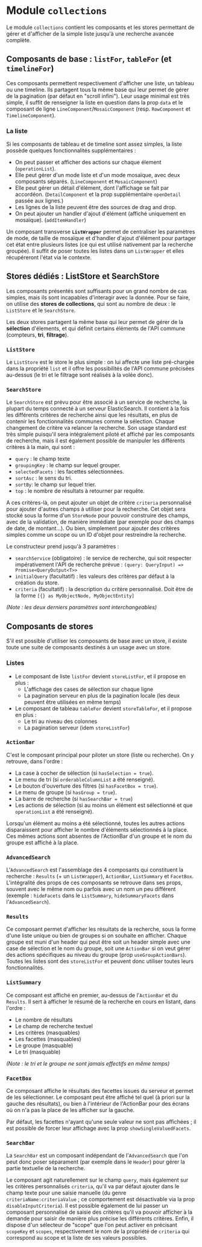 # Module `collections`

Le module `collections` contient les composants et les stores permettant de gérer et d'afficher de la simple liste jusqu'à une recherche avancée complète.

## Composants de base : `listFor`, `tableFor` (et `timelineFor`)

Ces composants permettent respectivement d'afficher une liste, un tableau ou une timeline. Ils partagent tous la même base qui leur permet de gérer de la pagination (par défaut en "scroll infini"). Leur usage minimal est très simple, il suffit de renseigner la liste en question dans la prop `data` et le composant de ligne `LineComponent`/`MosaicComponent` (resp. `RowComponent` et `TimelineComponent`).

### La liste

Si les composants de tableau et de timeline sont assez simples, la liste possède quelques fonctionnalités supplémentaires :

*   On peut passer et afficher des actions sur chaque élement (`operationList`).
*   Elle peut gérer d'un mode liste et d'un mode mosaïque, avec deux composants séparés. (`LineComponent` et `MosaicComponent`)
*   Elle peut gérer un détail d'élément, dont l'affichage se fait par accordéon. (`DetailComponent` et la prop supplémentaire `openDetail` passée aux lignes.)
*   Les lignes de la liste peuvent être des sources de drag and drop.
*   On peut ajouter un handler d'ajout d'élément (affiché uniquement en mosaïque). (`addItemHandler`)

Un composant transverse **`ListWrapper`** permet de centraliser les paramètres de mode, de taille de mosaïque et d'handler d'ajout d'élément pour partager cet état entre plusieurs listes (ce qui est utilisé nativement par la recherche groupée). Il suffit de poser toutes les listes dans un `ListWrapper` et elles récupéreront l'état via le contexte.

## Stores dédiés : ListStore et SearchStore

Les composants présentés sont suffisants pour un grand nombre de cas simples, mais ils sont incapables d'interagir avec la donnée. Pour se faire, on utilise des **stores de collections**, qui sont au nombre de deux : le `ListStore` et le `SearchStore`.

Les deux stores partagent la même base qui leur permet de gérer de la **sélection** d'élements, et qui définit certains éléments de l'API commune (compteurs, **tri**, **filtrage**).

### `ListStore`

Le `ListStore` est le store le plus simple : on lui affecte une liste pré-chargée dans la propriété `list` et il offre les possibilités de l'API commune précisées au-dessus (le tri et le filtrage sont réalisés à la volée donc).

### `SearchStore`

Le `SearchStore` est prévu pour être associé à un service de recherche, la plupart du temps connecté à un serveur ElasticSearch. Il contient à la fois les différents critères de recherche ainsi que les résultats, en plus de contenir les fonctionnalités communes comme la sélection. Chaque changement de critère va relancer la recherche. Son usage standard est très simple puisqu'il sera intégralement piloté et affiché par les composants de recherche, mais il est également possible de manipuler les différents critères à la main, qui sont :

*   `query` : le champ texte
*   `groupingKey` : le champ sur lequel grouper.
*   `selectedFacets` : les facettes sélectionnées.
*   `sortAsc` : le sens du tri.
*   `sortBy`: le champ sur lequel trier.
*   `top` : le nombre de résultats à retourner par requête.

A ces critères-là, on peut ajouter un objet de critère `criteria` personnalisé pour ajouter d'autres champs à utiliser pour la recherche. Cet objet sera stocké sous la forme d'un `StoreNode` pour pouvoir construire des champs, avec de la validation, de manière immédiate (par exemple pour des champs de date, de montant...). Ou bien, simplement pour ajouter des critères simples comme un scope ou un ID d'objet pour restreindre la recherche.

Le constructeur prend jusqu'à 3 paramètres :

*   `searchService` (obligatoire) : le service de recherche, qui soit respecter impérativement l'API de recherche prévue : `(query: QueryInput) => Promise<QueryOutput<T>>`
*   `initialQuery` (facultatif) : les valeurs des critères par défaut à la création du store.
*   `criteria` (facultatif) : la description du critère personnalisé. Doit être de la forme `[{} as MyObjectNode, MyObjectEntity]`

_(Note : les deux derniers paramètres sont interchangeables)_

## Composants de stores

S'il est possible d'utiliser les composants de base avec un store, il existe toute une suite de composants destinés à un usage avec un store.

### Listes

*   Le composant de liste `listFor` devient `storeListFor`, et il propose en plus :
    *   L'affichage des cases de sélection sur chaque ligne
    *   La pagination serveur en plus de la pagination locale (les deux peuvent être utilisées en même temps)
*   Le composant de tableau `tableFor` devient `storeTableFor`, et il propose en plus :
    *   Le tri au niveau des colonnes
    *   La pagination serveur (idem `storeListFor`)

### `ActionBar`

C'est le composant principal pour piloter un store (liste ou recherche). On y retrouve, dans l'ordre :

*   La case à cocher de sélection (si `hasSelection = true`).
*   Le menu de tri (si `orderableColumnList` a été renseigné).
*   Le bouton d'ouverture des filtres (si `hasFacetBox = true`).
*   Le menu de groupe (si `hasGroup = true`).
*   La barre de recherche (si `hasSearchBar = true`)
*   Les actions de sélection (si au moins un élément est sélectionné et que `operationList` a été renseigné).

Lorsqu'un élément au moins a été sélectionné, toutes les autres actions disparaissent pour afficher le nombre d'éléments sélectionnés à la place. Ces mêmes actions sont absentes de l'ActionBar d'un groupe et le nom du groupe est affiché à la place.

### `AdvancedSearch`

L'`AdvancedSearch` est l'assemblage des 4 composants qui constituent la recherche : `Results` (+ un `ListWrapper`), `ActionBar`, `ListSummary` et `FacetBox`. L'intégralité des props de ces composants se retrouve dans ses props, souvent avec le même nom ou parfois avec un nom un peu différent (exemple : `hideFacets` dans le `ListSummary`, `hideSummaryFacets` dans l'`AdvancedSearch`).

### `Results`

Ce composant permet d'afficher les résultats de la recherche, sous la forme d'une liste unique ou bien de groupes si on souhaite en afficher. Chaque groupe est muni d'un header qui peut être soit un header simple avec une case de sélection et le nom du groupe, soit une `ActionBar` si on veut gérer des actions spécifiques au niveau du groupe (prop `useGroupActionBars`). Toutes les listes sont des `storeListFor` et peuvent donc utiliser toutes leurs fonctionnalités.

### `ListSummary`

Ce composant est affiché en premier, au-dessus de l'`ActionBar` et du `Results`. Il sert à afficher le résumé de la recherche en cours en listant, dans l'ordre :

*   Le nombre de résultats
*   Le champ de recherche textuel
*   Les critères (masquables)
*   Les facettes (masquables)
*   Le groupe (masquable)
*   Le tri (masquable)

_(Note : le tri et le groupe ne sont jamais effectifs en même temps)_

### `FacetBox`

Ce composant affiche le résultats des facettes issues du serveur et permet de les sélectionner. Le composant peut être affiché tel quel (à priori sur la gauche des résultats), ou bien à l'intérieur de l'ActionBar pour des écrans où on n'a pas la place de les afficher sur la gauche.

Par défaut, les facettes n'ayant qu'une seule valeur ne sont pas affichées ; il est possible de forcer leur affichage avec la prop `showSingleValuedFacets`.

### `SearchBar`

La `SearchBar` est un composant indépendant de l'`AdvancedSearch` que l'on peut donc poser séparament (par exemple dans le `Header`) pour gérer la partie textuelle de la recherche.

Le composant agit naturellement sur le champ `query`, mais également sur les critères personnalisés `criteria`, qu'il va par défaut ajouter dans le champ texte pour une saisie manuelle (du genre `criteriaName:criteriaValue` ; ce comportement est désactivable via la prop `disableInputCriteria`). Il est possible également de lui passer un composant personnalisé de saisie des critères qu'il va pouvoir afficher à la demande pour saisir de manière plus précise les différents critères. Enfin, il dispose d'un sélecteur de "scope" que l'on peut activer en précisant `scopeKey` et `scopes`, respectivement le nom de la propriété de `criteria` qui correspond au scope et la liste de ses valeurs possibles.
